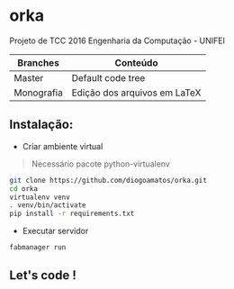 # orka
Projeto de TCC 2016 Engenharia da Computação - UNIFEI

Branches | Conteúdo
-------- | --------
Master | Default code tree
Monografia | Edição dos arquivos em LaTeX

## Instalação:

  - Criar ambiente virtual
  
  > Necessário pacote python-virtualenv

  ```bash
  git clone https://github.com/diogoamatos/orka.git
  cd orka  
  virtualenv venv
  . venv/bin/activate
  pip install -r requirements.txt
  ```

  - Executar servidor
  
  ```bash
  fabmanager run
  ```
  
## Let's code !
